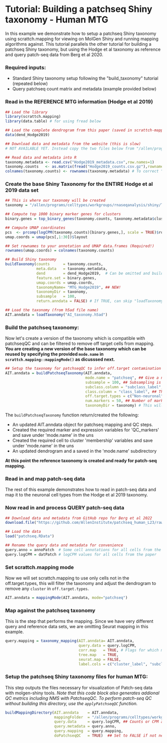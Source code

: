 # Tutorial: Building a patchseq Shiny taxonomy - Human MTG

In this example we demonstrate how to setup a patchseq Shiny taxonomy using scrattch.mapping for viewing on MolGen Shiny and running mapping algorithms against. This tutorial parallels the other tutorial for building a patchseq Shiny taxonomy, but using the Hodge et al taxonomy as reference and query patch-seq data from Berg et al 2020.  

### Required inputs:

* Standard Shiny taxonomy setup following the "build_taxonomy" tutorial (repeated below)
* Query patchseq count matrix and metadata (example provided below)

### Read in the REFERENCE MTG information (Hodge et al 2019)
```R
## Load the library
library(scrattch.mapping)
library(data.table) # for using fread below

## Load the complete dendrogram from this paper (saved in scrattch-mapping)
data(dend_Hodge2019) 

## Download data and metadata from the website (this is slow)
# NOT AVAILABLE YET. Instead copy the two files below from "/allen/programs/celltypes/workgroups/rnaseqanalysis/shiny/Taxonomies/AIT15.2/" to your working directory

## Read data and metadata into R
taxonomy.metadata <- read.csv("Hodge2019_metadata.csv",row.names=1)
taxonomy.counts   <- as.matrix(fread("Hodge2019_counts.csv.gz"),rownames=1)
colnames(taxonomy.counts) <- rownames(taxonomy.metadata) # To correct "-" to "." conversion introduced at some point. 
```

### Create the base Shiny Taxonomy for the ENTIRE Hodge et al 2019 data set
```R
## This is where our taxonomy will be created
taxonomy = "/allen/programs/celltypes/workgroups/rnaseqanalysis/shiny/Taxonomies/AIT15.2/"

## Compute top 1000 binary marker genes for clusters
binary.genes = top_binary_genes(taxonomy.counts, taxonomy.metadata$cluster_label, 1000)

## Compute UMAP coordinates
pcs  <- prcomp(logCPM(taxonomy.counts)[binary.genes,], scale = TRUE)$rotation
umap.coords = umap(pcs[,1:30])$layout

## Set rownames to your annotation and UMAP data.frames (Required!)
rownames(umap.coords) = colnames(taxonomy.counts)

## Build Shiny taxonomy 
buildTaxonomy(counts      = taxonomy.counts,
              meta.data   = taxonomy.metadata,
              dend        = dend_Hodge2019,  # Can be omitted and buildTaxonomy will generate a dendrogram
              feature.set = binary.genes,
              umap.coords = umap.coords,
              taxonomyName= "MTG_Hodge2019", ## NEW!
              taxonomyDir = taxonomy,
              subsample   = 100,
              return.anndata = FALSE) # If TRUE, can skip "loadTaxonomy" step

## Load the taxonomy (from h5ad file name)
AIT.anndata = loadTaxonomy("AI_taxonomy.h5ad")
```

### Build the patchseq taxonomy:

Now let's create a version of the taxonomy which is compatible with patchseqQC and can be filtered to remove off target cells from mapping. **You are creating a new version of the base taxonomy which can be reused by specifying the provided `mode.name` in `scrattch.mapping::mappingMode()` as dicusssed next.**

```R
## Setup the taxonomy for patchseqQC to infer off.target contamination
AIT.anndata = buildPatchseqTaxonomy(AIT.anndata,
                                    mode.name = "patchseq", ## Give a name to off.target filterd taxonomy
                                    subsample = 100, ## Subsampling is only for PatchseqQC contamination calculation.
                                    subclass.column = "subclass_label", 
                                    class.column = "class_label", ## The column by which off-target types are determined.
                                    off.target.types = c("Non-neuronal"), ## The off-target class.column labels for patchseqQC.
                                    num.markers = 50, ## Number of markers for each annotation in `class_label`
                                    taxonomyDir = taxonomy) # This will create a subfolder in the reference taxonomy directory
```
The `buildPatchseqTaxonomy` function return/created the following:

* An updated AIT.anndata object for patchseq mapping and QC steps.
* Created the required marker and expression variables for 'QC_markers' and save under 'mode.name' in the uns
* Created the required cell to cluster 'membership' variables and save under 'mode.name' in the uns
* An updated dendrogram and a saved in the 'mode.name' subdirectory

**At this point the reference taxonomy is created and ready for patch-seq mapping.**


### Read in and map patch-seq data

The rest of this example demonstrates how to read in patch-seq data and map it to the neuronal cell types from the Hodge et al 2019 taxonomy. 

### Now read in and process QUERY patch-seq data
```R
## Download data and metadata from GitHub repo for Berg et al 2022
download.file("https://github.com/AllenInstitute/patchseq_human_L23/raw/master/data/input_patchseq_data_sets.RData","patchseq.RData",mode="wb")

## Load the data
load("patchseq.RData")

## Rename the query data and metadata for convenience
query.anno = annoPatch  # Some cell annotations for all cells from the paper 
query.logCPM = datPatch # logCPM values for all cells from the paper
```


### Set scrattch.mapping mode

Now we will set scrattch.mapping to use only cells not in the off.target.types, this will filter the taxonomy and adjust the dendrogram to remove any `cluster` in `off.target.types`.
```R
AIT.anndata = mappingMode(AIT.anndata, mode="patchseq")
```

### Map against the patchseq taxonomy

This is the step that performs the mapping.  Since we have very different query and reference data sets, we are omitting Seurat mapping in this example. 

```R
query.mapping = taxonomy_mapping(AIT.anndata= AIT.anndata,
                                 query.data = query.logCPM, 
                                 corr.map   = TRUE, # Flags for which mapping algorithms to run
                                 tree.map   = TRUE, 
                                 seurat.map = FALSE, 
                                 label.cols = c("cluster_label", "subclass_label" ,"class_label")) # Columns to map against from AIT.anndata$obs
```

### Setup the patchseq Shiny taxonomy files for human MTG:

This step outputs the files necessary for visualization of Patch-seq data with molgen-shiny tools.  *Note that this code block also generates addional QC metrics including NMS with PatchseqQC.  To perform patch-seq QC without building this directory, use the `applyPatchseqQC` function.*

```R
buildMappingDirectory(AIT.anndata    = AIT.anndata, 
                      mappingFolder  = "/allen/programs/celltypes/workgroups/rnaseqanalysis/shiny/Taxonomies/AIT15.2/TEST",
                      query.data     = query.logCPM, ## Counts or CPM are required here, but function can convert from log to linear values
                      query.metadata = query.anno,
                      query.mapping  = query.mapping,
                      doPatchseqQC   = TRUE)  ## Set to FALSE if not needed or if buildPatchseqTaxonomy was not run.
```